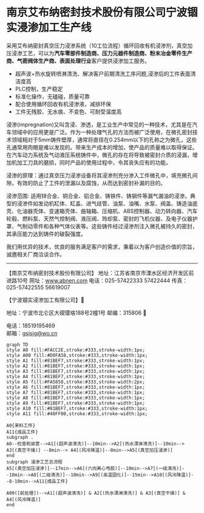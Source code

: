 # **南京艾布纳密封技术股份有限公司宁波锢实浸渗加工生产线**

​		采用艾布纳密封真空压力浸渗系统（10工位流程）循环回收有机浸渗剂，真空加压浸渗工艺，可以为**汽车零部件制造商、压力元器件制造商、粉末冶金零件生产商、气密阀体生产商、表面处理行业**客户提供浸渗加工服务。

- 超声波+热水旋转喷淋清洗、解决客户前期清洗工序问题,浸渗后的工件表面清洁度高
- PLC控制，生产稳定
- 标准化操作，无磕碰，质量可靠
- 配合使用循环回收有机浸渗液，减排环保
- 工件无残胶、无水痕、不变色、可耐受温度高

​		浸渗(impregnation)又叫含浸、渗透，是工业生产中常见的一种技术，尤其是在汽车领域中的应用更是广泛。作为一种处理气孔的方法而被广泛使用，在微孔密封技术领域相对于5mm铸件壁厚，通常将直径在0.254mm以下的孔称之为微孔，这些孔通常用肉眼是难以发现的。带来生产成本的增加，使产品的质量难以取得保证。在汽车动力系统及气动液压系统铸件中，微孔的存在将导致被密封介质的浸漏，增加机加工刀具的磨损，同时产品的使用过程中，令其丧失应有的功能。

浸渗的原理：通过真空压力浸渗设备将其浸渗剂充分渗入工件微孔中，填充微孔间隙，有效的防止了工件的泄漏以及腐蚀，从而达到密封补漏的目的。

浸渗范围: 适用锌合金、铜合金、铝合金、铸铁件、铸钢件等漏气漏油的浸渗。典型的浸渗件如发动机缸体、缸盖、进气歧管、油泵、油嘴、水泵、阀盖、铸造油底壳、化油器壳体、变速箱壳体、曲轴箱、压缩机、ABS控制器、动力转向器、汽车轮毂、燃料泵、天然气控制阀、液压阀、玲却泵、密封的飞机仪器、及电子仪器护罩、气制动零件和各种气体仪表等。这些铸件经过浸渗剂注入微孔被持久的密封，其承压能力达到铸件的破裂强度。

我们用优异的技术，优良的服务满足客户的需求，秉着以为客户创造价值的宗旨，诚邀相关厂商洽谈合作。

------

【南京艾布纳密封技术股份有限公司】
地址：江苏省南京市溧水区经济开发区前进路10号
网址：www.abnen.com
电话：025-57422333    57422444
传真：025-57422555    56619007

【宁波锢实浸渗加工有限公司】

地址：宁波市北仑区大碶璎珞188号2幢1号
邮编：315806 

电话：18519195469   
邮箱：gsjsjg@wo.cn   

```mermaid
graph TD
style A0 fill:#FACC2E,stroke:#333,stroke-width:1px;
style A00 fill:#D0FA58,stroke:#333,stroke-width:1px;
style A1 fill:#81BEF7,stroke:#333,stroke-width:1px;
style A2 fill:#81BEF7,stroke:#333,stroke-width:1px;
style A3 fill:#81BEF7,stroke:#333,stroke-width:1px;
style A4 fill:#81BEF7,stroke:#333,stroke-width:1px;
style A5 fill:#FA5858,stroke:#333,stroke-width:2px;
style A6 fill:#81BEF7,stroke:#333,stroke-width:1px;
style A7 fill:#81BEF7,stroke:#333,stroke-width:1px;
style A8 fill:#81BEF7,stroke:#333,stroke-width:1px;
style A9 fill:#81BEF7,stroke:#333,stroke-width:1px;
style A10 fill:#81BEF7,stroke:#333,stroke-width:1px;
style A11 fill:#40FF00,stroke:#333,stroke-width:1px;

A0{来料工件}
A11{成品工件}
subgraph .
A0--检查和装筐-->A1[(超声波清洗)]--10min-->A2[(热水漂淋清洗)]--10min--> A3[(真空干燥)] --8min--> A4[(风冷降温)]--8min-->A5[(真空加压浸渗)]
end
subgraph 浸渗工艺总流程
A5[(真空加压浸渗)]--17min-->A6[(六向离心甩胶)]--10min-->A7[(一级清洗)]--10min-->A8[(二级清洗)]--10min-->A9[(高温固化)]--15min-->A10[(风冷降温)]--8-10min-->A11{成品工件}

A00([前处理])-->A1[(超声波清洗)] & A2[(热水漂淋清洗)] & A3[(真空干燥)] & A4[(风冷降温)]
end



```





